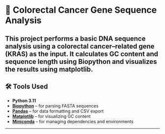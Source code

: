 # 🧬 Colorectal Cancer Gene Sequence Analysis

This project performs a basic DNA sequence analysis using a colorectal cancer–related gene (KRAS) as the input. It calculates GC content and sequence length using Biopython and visualizes the results using matplotlib. 
---

## 🛠️ Tools Used

- **Python 3.11**
- [**Biopython**](https://biopython.org/) – for parsing FASTA sequences
- [**Pandas**](https://pandas.pydata.org/) – for data formatting and CSV export
- [**Matplotlib**](https://matplotlib.org/) – for visualizing GC content
- [**Miniconda**](https://docs.conda.io/en/latest/miniconda.html) – for managing dependencies and environments

---

